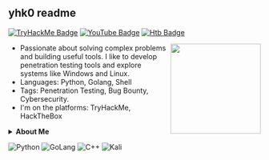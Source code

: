 ## yhk0 readme
[![TryHackMe Badge](https://img.shields.io/badge/-TryHackMe-black?style=for-the-badge&logo=tryhackme&logoColor=white&link=https://tryhackme.com/p/yhk0)](https://tryhackme.com/p/yhk0)
[![YouTube Badge](https://img.shields.io/badge/-Youtube-d14836?style=for-the-badge&logo=YouTube&logoColor=white&link=https://youtube.com/UC3H0MX-GhakAIebnc6CiNPQ)](https://www.youtube.com/@yhkdev)
[![Htb Badge](https://img.shields.io/badge/-HackTheBox-228B22?style=for-the-badge&logo=hackthebox&logoColor=white&link=https://app.hackthebox.com/yhk0)](https://app.hackthebox.com/yhk0)

<img height="180" src="https://github-readme-stats.vercel.app/api?username=yhk0&show_icons=true&theme=dark" align="right"/>

- Passionate about solving complex problems and building useful tools.
I like to develop penetration testing tools and explore systems like Windows and Linux.
- Languages: Python, Golang, Shell
- Tags: Penetration Testing, Bug Bounty, Cybersecurity. 
- I'm on the platforms: TryHackMe, HackTheBox

<details>
<summary>
  <strong>About Me</strong>
</summary>

```rust
fn yhk0() -> Yhk0 {
    Yhk0 {
        name: "jabes eduardo acacio romão",
        pronouns: vec!["he", "him"],
        age: 16,
        interests: vec![
            "pentest", "cybersecurity", "open_source", "red_team",
            "white_hat", "numetal", "guitar", "gym"
        ],
        systems: vec!["windows", "kali linux", "parrot os"],
        langs: vec!["golang", "python", "rust", "c++"],
    }
}
```
</details>


![Python](https://img.shields.io/badge/python-0077b5?style=for-the-badge&logo=python&logoColor=white&color=black)
![GoLang](https://img.shields.io/badge/golang-0077b5?style=for-the-badge&logo=go&logoColor=white&color=black)
![C++](https://img.shields.io/badge/c++-0077b5?style=for-the-badge&logo=cplusplus&logoColor=white&color=black)
![Kali](https://img.shields.io/badge/kali-1DA1F2?style=for-the-badge&logo=kalilinux&logoColor=white&color=black)



